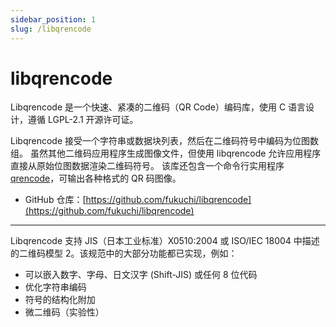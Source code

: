 ```yaml
---
sidebar_position: 1
slug: /libqrencode
---
```


# libqrencode



Libqrencode 是一个快速、紧凑的二维码（QR Code）编码库，使用 C 语言设计，遵循 LGPL-2.1 开源许可证。

Libqrencode 接受一个字符串或数据块列表，然后在二维码符号中编码为位图数组。 虽然其他二维码应用程序生成图像文件，但使用 libqrencode 允许应用程序直接从原始位图数据渲染二维码符号。 该库还包含一个命令行实用程序 [qrencode](/linux-command/qrencode/)，可输出各种格式的 QR 码图像。

- GitHub 仓库：[https://github.com/fukuchi/libqrencode](https://github.com/fukuchi/libqrencode)



---



Libqrencode 支持 JIS（日本工业标准）X0510:2004 或 ISO/IEC 18004 中描述的二维码模型 2。该规范中的大部分功能都已实现，例如：

- 可以嵌入数字、字母、日文汉字 (Shift-JIS) 或任何 8 位代码
- 优化字符串编码
- 符号的结构化附加
- 微二维码（实验性）

